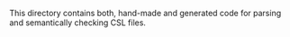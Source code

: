 This directory contains both, hand-made and generated code for parsing and semantically checking CSL files.
